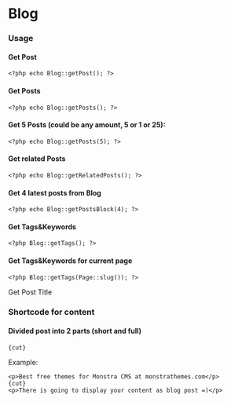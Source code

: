 Blog
================

### Usage

#### Get Post
	<?php echo Blog::getPost(); ?>

#### Get Posts
	<?php echo Blog::getPosts(); ?>

#### Get 5 Posts (could be any amount, 5 or 1 or 25):
	<?php echo Blog::getPosts(5); ?>

#### Get related Posts
	<?php echo Blog::getRelatedPosts(); ?>

#### Get 4 latest posts from Blog
	<?php echo Blog::getPostsBlock(4); ?>

#### Get Tags&Keywords
	<?php Blog::getTags(); ?>

#### Get Tags&Keywords for current page
	<?php Blog::getTags(Page::slug()); ?>

Get Post Title
	<?php echo Blog::getPostTitle(); ?>

### Shortcode for content 

#### Divided post into 2 parts (short and full)
	{cut}

Example:

	<p>Best free themes for Monstra CMS at monstrathemes.com</p>
	{cut}
	<p>There is going to display your content as blog post =)</p>
 